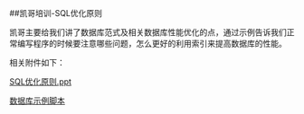 <!--
author: rickeryu
date: 2016-11-09
title: 凯哥培训-SQL优化原则
tags: mysql,性能,示例
category: 内部培训
status: publish
summary: 
凯哥培训-SQL优化原则
-->

##凯哥培训-SQL优化原则

凯哥主要给我们讲了数据库范式及相关数据库性能优化的点，通过示例告诉我们正常编写程序的时候要注意哪些问题，怎么更好的利用索引来提高数据库的性能。


相关附件如下：

[SQL优化原则.ppt](./file/SQL优化原则.pptx)

[数据库示例脚本](./file/demoSQL.rar)




